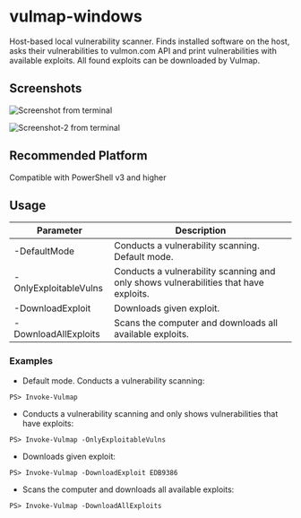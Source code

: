 # vulmap-windows
Host-based local vulnerability scanner. Finds installed software on the host, asks their vulnerabilities to vulmon.com API and print vulnerabilities with available exploits. All found exploits can be downloaded by Vulmap.

## Screenshots
![Screenshot from terminal](https://raw.githubusercontent.com/yavuzatlas/vulmap-windows/master/bir.jpg)

![Screenshot-2 from terminal](https://raw.githubusercontent.com/yavuzatlas/vulmap-windows/master/iki.jpg)

## Recommended Platform
Compatible with PowerShell v3 and higher


## Usage

Parameter              | Description
-----------------------| -------------
-DefaultMode           | Conducts a vulnerability scanning. Default mode.
-OnlyExploitableVulns  | Conducts a vulnerability scanning and only shows vulnerabilities that have exploits.
-DownloadExploit       | Downloads given exploit.
-DownloadAllExploits   | Scans the computer and downloads all available exploits.


### Examples

* Default mode. Conducts a vulnerability scanning:
```
PS> Invoke-Vulmap
```

* Conducts a vulnerability scanning and only shows vulnerabilities that have exploits:
```
PS> Invoke-Vulmap -OnlyExploitableVulns
```

* Downloads given exploit:
```
PS> Invoke-Vulmap -DownloadExploit EDB9386
```

* Scans the computer and downloads all available exploits:
```
PS> Invoke-Vulmap -DownloadAllExploits
```




